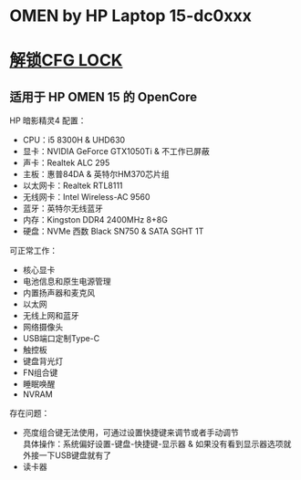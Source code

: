 # OMEN by HP Laptop 15-dc0xxx
# [解锁CFG LOCK](https://github.com/sunmousn/HP-OMEN-CFG-LOCK)
## 适用于 HP OMEN 15 的 OpenCore  
HP 暗影精灵4 配置： 
* CPU：i5 8300H & UHD630  
* 显卡：NVIDIA GeForce GTX1050Ti & 不工作已屏蔽  
* 声卡：Realtek ALC 295  
* 主板：惠普84DA & 英特尔HM370芯片组   
* 以太网卡：Realtek RTL8111  
* 无线网卡：Intel Wireless-AC 9560  
* 蓝牙：英特尔无线蓝牙  
* 内存：Kingston DDR4 2400MHz 8+8G  
* 硬盘：NVMe 西数 Black SN750 & SATA SGHT 1T  
 
可正常工作：  
* 核心显卡  
* 电池信息和原生电源管理   
* 内置扬声器和麦克风  
* 以太网  
* 无线上网和蓝牙  
* 网络摄像头  
* USB端口定制Type-C  
* 触控板  
* 键盘背光灯  
* FN组合键   
* 睡眠唤醒  
* NVRAM  

存在问题：  
* 亮度组合键无法使用，可通过设置快捷键来调节或者手动调节  
具体操作：系统偏好设置-键盘-快捷键-显示器 & 如果没有看到显示器选项就外接一下USB键盘就有了  
* 读卡器  

